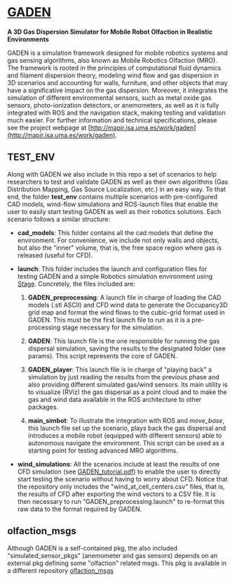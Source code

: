 # [GADEN](http://mapir.isa.uma.es/work/gaden)
**A 3D Gas Dispersion Simulator for Mobile Robot Olfaction in Realistic Environments**

GADEN is a simulation framework designed for mobile robotics systems and gas sensing algorithms, also known as Mobile Robotics Olfaction (MRO). The framework is rooted in the principles of computational fluid dynamics and filament dispersion theory, modeling wind flow and gas dispersion in 3D scenarios and accounting for walls, furniture, and other objects that may have a significative impact on the gas dispersion.
Moreover, it integrates the simulation of different environmental sensors, such as metal oxide gas sensors, photo-ionization 
detectors, or anemometers, as well as it is fully integrated with ROS and the navigation stack, making testing and validation much easier. For further information and technical specifications, please see the project webpage at [http://mapir.isa.uma.es/work/gaden](http://mapir.isa.uma.es/work/gaden).

## TEST_ENV
Along with GADEN we also include in this repo a set of scenarios to help researchers to test and validate GADEN as well as their own algorithms (Gas Distribution Mapping, Gas Source Localization, etc.) in an easy way. To that end, the folder **test_env** contains multiple scenarios with pre-configured CAD models, wind-flow simulations and ROS-launch files that enable the user to easily start testing GADEN as well as their robotics solutions. Each scenario follows a similar structure:

* **cad_models**:
This folder contains all the cad models that define the environment. For convenience, we include not only walls and objects, but also the "inner" volume, that is, the free space region where gas is released (useful for CFD).

* **launch**:
This folder includes the launch and configuration files for testing GADEN and a simple Robotics simulation environment using [Stage](http://wiki.ros.org/stage). Concretely, the files included are:

    1. **GADEN_preprocessing**: A launch file in charge of loading the CAD models (.stl ASCII) and CFD wind data to generate the Occupancy3D grid map and format the wind flows to the cubic-grid format used in GADEN. This must be the first launch file to run as it is a pre-processing stage necessary for the simulation.

    2. **GADEN**: This launch file is the one responsible for running the gas dispersal simulation, saving the results to the designated folder (see params). This script represents the core of GADEN.

    3. **GADEN_player**: This launch file is in charge of "playing back" a simulation by just reading the results from the previous phase and also providing different simulated gas/wind sensors. Its main utility is to visualize (RViz) the gas dispersal as a point cloud and to make the gas and wind data available in the ROS architecture to other packages.

    4. **main_simbot**: To illustrate the integration with ROS and *move_base*, this launch file set up the scenario, plays back the gas dispersal and introduces a mobile robot (equipped with different sensors) able to autonomous navigate the environment. This script can be used as a starting point for testing advanced MRO algorithms.
  
* **wind_simulations**:
All the scenarios include at least the results of one CFD simulation (see [GADEN_tutorial.pdf](https://github.com/MAPIRlab/gaden/blob/master/GADEN_tutorial.pdf)) to enable the user to directly start testing the scenario without having to worry about CFD. Notice that the repository only includes the "wind_at_cell_centers.csv" files, that is, the results of CFD after exporting the wind vectors to a CSV file. It is then necessary to run "GADEN_preprocessing.launch" to re-format this raw data to the format required by GADEN.



## olfaction_msgs
Although GADEN is a self-contained pkg, the also included "simulated_sensor_pkgs" (anemometer and gas sensors) depends on an external pkg defining some "olfaction" related msgs. This pkg is available in a different repository [olfaction_msgs](https://github.com/MAPIRlab/olfaction_msgs)
